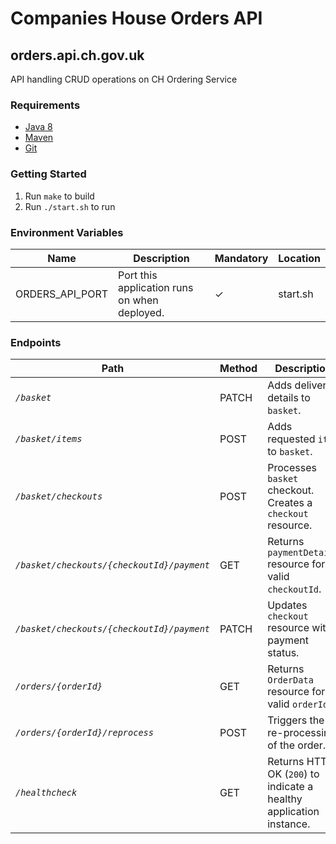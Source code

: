 # Companies House Orders API
## orders.api.ch.gov.uk
API handling CRUD operations on CH Ordering Service

### Requirements
* [Java 8][1]
* [Maven][2]
* [Git][3]

### Getting Started
1. Run `make` to build
2. Run `./start.sh` to run

### Environment Variables
| Name            | Description                                  | Mandatory | Location |
|-----------------|----------------------------------------------|-----------|----------|
| ORDERS_API_PORT | Port this application runs on when deployed. | ✓         | start.sh |

### Endpoints
Path | Method | Description
--- | -- | ---
*`/basket`* | PATCH | Adds delivery details to `basket`.
*`/basket/items`* | POST | Adds requested `item` to `basket`.
*`/basket/checkouts`* | POST | Processes `basket` checkout. Creates a `checkout` resource.
*`/basket/checkouts/{checkoutId}/payment`* | GET | Returns `paymentDetails` resource for a valid `checkoutId`.
*`/basket/checkouts/{checkoutId}/payment`* | PATCH | Updates `checkout` resource with payment status.
*`/orders/{orderId}`* | GET | Returns `OrderData` resource for a valid `orderId`.
*`/orders/{orderId}/reprocess`* | POST | Triggers the re-processing of the order.
*`/healthcheck`* | GET | Returns HTTP OK (`200`) to indicate a healthy application instance.

[1]: http://www.oracle.com/technetwork/java/javase/downloads/jdk8-downloads-2133151.html
[2]: https://maven.apache.org/download.cgi
[3]: https://git-scm.com/downloads
